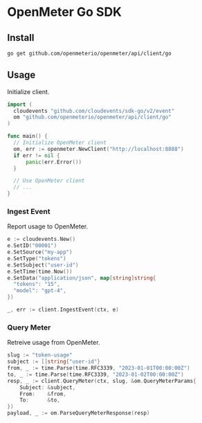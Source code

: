# OpenMeter Go SDK

## Install

```sh
go get github.com/openmeterio/openmeter/api/client/go
```

## Usage

Initialize client.

```go
import (
  cloudevents "github.com/cloudevents/sdk-go/v2/event"
  om "github.com/openmeterio/openmeter/api/client/go"
)

func main() {
  // Initialize OpenMeter client
  om, err := openmeter.NewClient("http://localhost:8888")
  if err != nil {
      panic(err.Error())
  }

  // Use OpenMeter client
  // ...
}
```

### Ingest Event

Report usage to OpenMeter.

```go
e := cloudevents.New()
e.SetID("00001")
e.SetSource("my-app")
e.SetType("tokens")
e.SetSubject("user-id")
e.SetTime(time.Now())
e.SetData("application/json", map[string]string{
  "tokens": "15",
  "model": "gpt-4",
})

_, err := client.IngestEvent(ctx, e)
```

### Query Meter

Retreive usage from OpenMeter.

```go
slug := "token-usage"
subject := []string{"user-id"}
from, _ := time.Parse(time.RFC3339, "2023-01-01T00:00:00Z")
to, _ := time.Parse(time.RFC3339, "2023-01-02T00:00:00Z")
resp, _ := client.QueryMeter(ctx, slug, &om.QueryMeterParams{
    Subject: &subject,
    From:    &from,
    To:      &to,
})
payload, _ := om.ParseQueryMeterResponse(resp)
```
